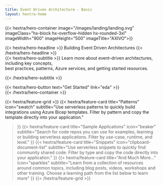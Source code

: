 ```yaml
---
title: Event Driven Architecture - Basic
layout: hextra-home
---
```

{{< hextra/hero-container
  image="/images/landing/landing.svg"
  imageClass="hx-block hx-overflow-hidden hx-rounded-3xl"
  imageWidth="900" imageHeight="500"
  imageTitle="AXIVO">}}
<div class="hx-mt-6 hx-mb-6">
{{< hextra/hero-headline >}}
  Building Event Driven Architectures
{{< /hextra/hero-headline >}}
</div>

<div class="hx-mb-12">
{{< hextra/hero-subtitle >}}
Learn more about event-driven architectures, including key concepts, &nbsp;<br class="sm:hx-block hx-hidden" />best practices, patterns, Azure services, and getting started resources.

{{< /hextra/hero-subtitle >}}
</div>

<div class="hx-mb-6">
{{< hextra/hero-button text="Get Started" link="eda" >}}
</div>
{{< /hextra/hero-container >}}
<div class="hx-mt-6"></div>

{{< hextra/feature-grid >}}
  {{< hextra/feature-card
    title="Patterns"
    icon="swatch"
    subtitle="Use serverless patterns to quickly build integrations using Azure Bicep templates. Filter by pattern and copy the template directly into your application."
  >}} 
    {{< hextra/feature-card
    title="Sample Applications"
    icon="beaker"
    subtitle="Search for code repos you can use for examples, learning or building serverless applications. Filter by use-case, runtime, and level."
  >}} 
  {{< hextra/feature-card
    title="Snippets"
    icon="clipboard-document-list"
    subtitle="Use serverless snippets to quickly find community shared code. Filter by type and copy the code directly into your application."
  >}}
  {{< hextra/feature-card
    title="And Much More..."
    icon="sparkles"
    subtitle="Learn from a collection of resources around common topics, including blog posts, videos, workshops and other training. Choose a learning path from the list below to learn more"
  >}}
{{< /hextra/feature-grid >}}